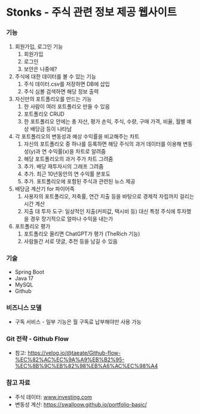 # Stonks - 주식 관련 정보 제공 웹사이트

### 기능
1. 회원가입, 로그인 기능
   1) 회원가입
   2) 로그인
   3) 보안은 나중에?
2. 주식에 대한 데이터를 볼 수 있는 기능
   1) 주식 데이터.csv를 저장하면 DB에 삽입
   2) 주식 심볼 검색하면 해당 정보 출력
3. 자신만의 포트폴리오를 만드는 기능
   1) 한 사람이 여러 포트폴리오 만들 수 있음
   2) 포트폴리오 CRUD
   3) 한 포트폴리오 안에는 총 자산, 평가 손익, 주식, 수량, 구매 가격, 비율, 월별 예상 배당금 등이 나타남
4. 각 포트폴리오의 변동성과 예상 수익률을 비교해주는 차트
   1) 자신의 포트폴리오 중 하나를 등록하면 해당 주식의 과거 데이터를 이용해 변동성(y)과 연 수익률(x)을 차트로 알려줌
   2) 해당 포트폴리오의 과거 주가 차트 그려줌
   3) 추가. 배당 재투자시의 그래프 그려줌
   4) 추가. 최근 10년동안의 연 수익률 분포도
   5) 추가. 포트폴리오에 포함된 주식과 관련된 뉴스 제공
5. 배당금 계산기 for 파이어족
   1) 사용자의 포트폴리오, 저축률, 연간 지출 등을 바탕으로 경제적 자립까지 걸리는 시간 계산
   2) 지출 대 투자 도구: 일상적인 지출(커피값, 택시비 등) 대신 특정 주식에 투자했을 경우 장기적으로 얼마나 수익을 내는가
6. 포트폴리오 평가
   1) 포트폴리오 올리면 ChatGPT가 평가 (TheRich 기능)
   2) 사람들간 서로 댓글, 추천 등을 남길 수 있음

### 기술
* Spring Boot
* Java 17
* MySQL
* Github

### 비즈니스 모델
* 구독 서비스 - 일부 기능은 월 구독료 납부해야만 사용 가능

### Git 전략 - Github Flow
* 참고: https://velog.io/@taeate/Github-flow-%EC%82%AC%EC%9A%A9%EB%B2%95-%EC%8B%9C%EB%82%98%EB%A6%AC%EC%98%A4

### 참고 자료
* 주식 데이터: www.investing.com
* 변동성 계산: https://swalloow.github.io/portfolio-basic/